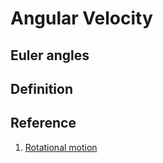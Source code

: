 # Angular Velocity

## Euler angles

## Definition



## Reference
1. [Rotational motion](http://www.thphys.nuim.ie/Notes/MP350/notes-16/5-Rotation.pdf)
